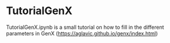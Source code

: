 # TutorialGenX

TutorialGenX.ipynb is a small tutorial on how to fill in the different parameters in GenX (https://aglavic.github.io/genx/index.html)